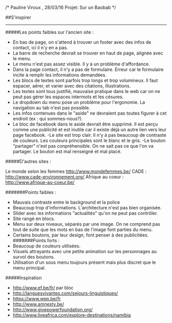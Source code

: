 /* Pauline Viroux , 28/03/16 
Projet: Sur un Baobab */


##S'inspirer
****

#####Les points faibles sur l'ancien site :

- En bas de page, on s'attend à trouver un footer avec des infos de contact, ici il n'y en a pas.
- La barre de recherche devrait se trouver en haut de page, alignée avec le menu.
- Le menu n'est pas assez visible. Il y à un problème d'affordance. 
- Dans la page contact, il n'y a pas de formulaire. Erreur car le formulaire incite à remplir les informations demandées.
- Les blocs de textes sont parfois trop longs et trop volumineux. Il faut espacer, aérer, et varier avec des citations, illustrations.
- Les textes sont tous justifié, mauvaise pratique dans le web car on ne peut pas gérer les espaces intermots et les césures. 
- Le dropdown du menu pose un problème pour l'ergonomie. La navigation au tab n'est pas possible.
- Les infos contenues dans le "aside" ne devraient pas toutes figurer à cet endroit (ex : qui sommes-nous?).
- Le bloc de facebook dans le aside devrait être supprimé. Il est perçu comme une publicité et est inutile car il existe déjà un autre lien vers leur page facebook. 
-Le site est trop clair. Il n'y à pas beaucoup de contraste de couleurs. Les couleurs principales sont le blanc et le gris. 
-Le bouton "partager" n'est pas conpréhensible. On ne sait pas ce que l'on va partager. Le bouton est mal renseigné et mal placé. 

#####D'autres sites :  

Le monde selon les femmes http://www.mondefemmes.be/
CADE : http://www.cade-environnement.org/
Afrique au coeur : http://www.afrique-au-coeur.be/

#######Points faibles : 
- Mauvais contraste entre le background et la police
- Beaucoup trop d'informations. L'architecture n'est pas bien organisée.
- Slider avec les informations "actualités" qu'on ne peut pas contrôler. 
- Site rangé en blocs.
- Menu sur deux niveaux, séparés par une image. On ne comprend pas tout de suite que les mots en bas de l'image font parties du menu.
- Certains boutons, par leur design, font penser à des publicitées.
#######Points forts : 
- Beaucoup de couleurs utilisées.
- Visuels attrayants avec une petite animation sur les personnages au survol des boutons.
- Utilisation d'un sous menu toujours présent mais plus discret que le menu principal.

#####Inspiration

- http://www.ef.be/fr/ par bloc
- http://languesvivantes.com/sejours-linguistiques/
- https://www.wep.be/fr
- http://www.amnesty.be/
- http://www.givepowerfoundation.org/
- http://www.liveafrica.com/explore-destinations/namibia





